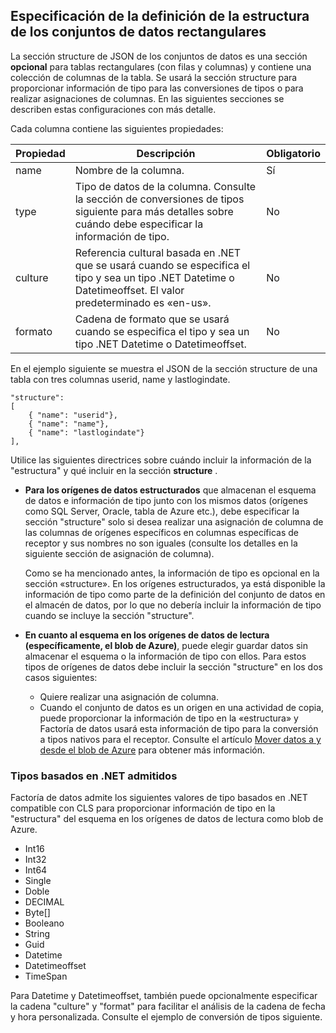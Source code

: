 ## <a name="specifying-structure-definition-for-rectangular-datasets"></a>Especificación de la definición de la estructura de los conjuntos de datos rectangulares
La sección structure de JSON de los conjuntos de datos es una sección **opcional** para tablas rectangulares (con filas y columnas) y contiene una colección de columnas de la tabla. Se usará la sección structure para proporcionar información de tipo para las conversiones de tipos o para realizar asignaciones de columnas. En las siguientes secciones se describen estas configuraciones con más detalle. 

Cada columna contiene las siguientes propiedades:

| Propiedad | Descripción | Obligatorio |
| --- | --- | --- |
| name |Nombre de la columna. |Sí |
| type |Tipo de datos de la columna. Consulte la sección de conversiones de tipos siguiente para más detalles sobre cuándo debe especificar la información de tipo. |No |
| culture |Referencia cultural basada en .NET que se usará cuando se especifica el tipo y sea un tipo .NET Datetime o Datetimeoffset. El valor predeterminado es «en-us». |No |
| formato |Cadena de formato que se usará cuando se especifica el tipo y sea un tipo .NET Datetime o Datetimeoffset. |No |

En el ejemplo siguiente se muestra el JSON de la sección structure de una tabla con tres columnas userid, name y lastlogindate.

    "structure": 
    [
        { "name": "userid"},
        { "name": "name"},
        { "name": "lastlogindate"}
    ],

Utilice las siguientes directrices sobre cuándo incluir la información de la "estructura" y qué incluir en la sección **structure** .

* **Para los orígenes de datos estructurados** que almacenan el esquema de datos e información de tipo junto con los mismos datos (orígenes como SQL Server, Oracle, tabla de Azure etc.), debe especificar la sección "structure" solo si desea realizar una asignación de columna de las columnas de orígenes específicos en columnas específicas de receptor y sus nombres no son iguales (consulte los detalles en la siguiente sección de asignación de columna). 
  
    Como se ha mencionado antes, la información de tipo es opcional en la sección «structure». En los orígenes estructurados, ya está disponible la información de tipo como parte de la definición del conjunto de datos en el almacén de datos, por lo que no debería incluir la información de tipo cuando se incluye la sección "structure".
* **En cuanto al esquema en los orígenes de datos de lectura (específicamente, el blob de Azure)**, puede elegir guardar datos sin almacenar el esquema o la información de tipo con ellos. Para estos tipos de orígenes de datos debe incluir la sección "structure" en los dos casos siguientes:
  * Quiere realizar una asignación de columna.
  * Cuando el conjunto de datos es un origen en una actividad de copia, puede proporcionar la información de tipo en la «estructura» y Factoría de datos usará esta información de tipo para la conversión a tipos nativos para el receptor. Consulte el artículo [Mover datos a y desde el blob de Azure](../articles/data-factory/data-factory-azure-blob-connector.md) para obtener más información.

### <a name="supported-net-based-types"></a>Tipos basados en .NET admitidos
Factoría de datos admite los siguientes valores de tipo basados en .NET compatible con CLS para proporcionar información de tipo en la "estructura" del esquema en los orígenes de datos de lectura como blob de Azure.

* Int16
* Int32 
* Int64
* Single
* Doble
* DECIMAL
* Byte[]
* Booleano
* String 
* Guid
* Datetime
* Datetimeoffset
* TimeSpan 

Para Datetime y Datetimeoffset, también puede opcionalmente especificar la cadena "culture" y "format" para facilitar el análisis de la cadena de fecha y hora personalizada. Consulte el ejemplo de conversión de tipos siguiente.



<!--HONumber=Nov16_HO3-->


